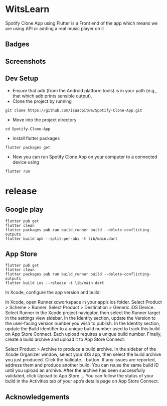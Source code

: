 # WitsLearn

 Spotify Clone App using Flutter is a Front end of the app which means we are using  API or adding a real music player on it
## Badges

## Screenshots


## Dev Setup

* Ensure that adb (from the Android platform tools) is in your path (e.g., that which adb prints sensible output).
* Clone the project  by running
```
git clone https://github.com/isaacpitwa/Spotify-Clone-App.git
```

* Move into the project directory

```
cd Spotify-Clone-App

 ```

* install  flutter packages

```
flutter packages get
```

* Now you can run Spotify Clone App  on your computer to a connected device using

```
flutter run
```

# release

## Google play
```
flutter pub get
flutter clean
flutter packages pub run build_runner build --delete-conflicting-outputs
flutter build apk --split-per-abi -t lib/main.dart

```


## App Store
```
flutter pub get
flutter clean
flutter packages pub run build_runner build --delete-conflicting-outputs
flutter build ios --release -t lib/main.dart

```

In Xcode, configure the app version and build:


In Xcode, open Runner.xcworkspace in your app’s ios folder.
Select Product > Scheme > Runner.
Select Product > Destination > Generic iOS Device.
Select Runner in the Xcode project navigator, then select the Runner target in the settings view sidebar.
In the Identity section, update the Version to the user-facing version number you wish to publish.
In the Identity section, update the Build identifier to a unique build number used to track this build on App Store Connect. Each upload requires a unique build number.
Finally, create a build archive and upload it to App Store Connect:

Select Product > Archive to produce a build archive.
In the sidebar of the Xcode Organizer window, select your iOS app, then select the build archive you just produced.
Click the Validate… button. If any issues are reported, address them and produce another build. You can reuse the same build ID until you upload an archive.
After the archive has been successfully validated, click Upload to App Store…. You can follow the status of your build in the Activities tab of your app’s details page on App Store Connect.

## Acknowledgements



